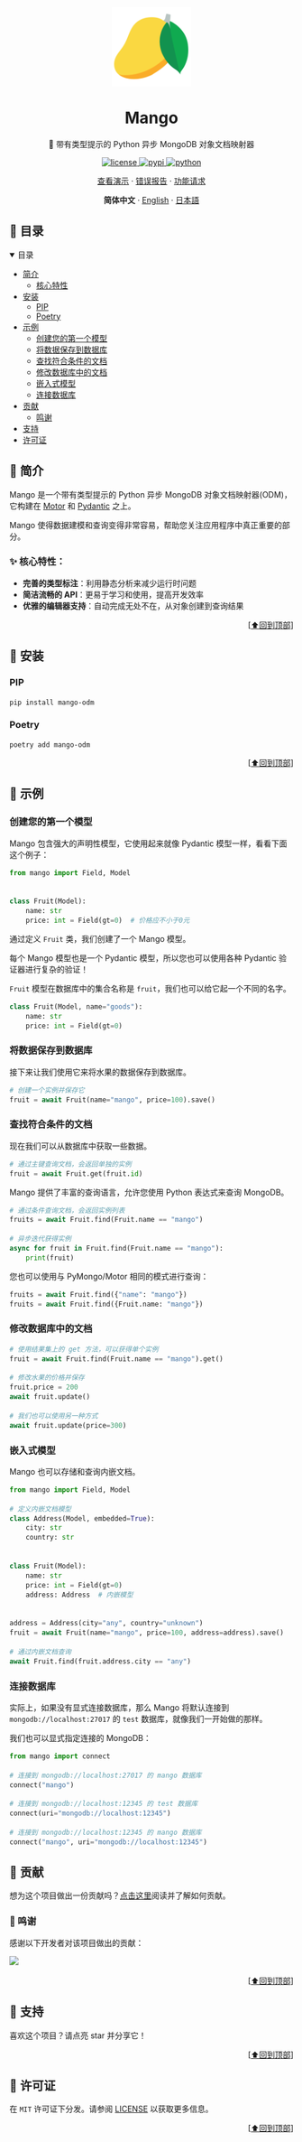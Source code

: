 <p align="center">
    <a name="readme-top"></a>
    <a href="https://github.com/A-kirami/mango">
        <img width="140px" src="https://raw.githubusercontent.com/A-kirami/mango/main/assets/mango-logo.svg" align="center" alt="Mango" />
    </a>
    <h1 align="center">Mango</h1>
    <p align="center">🥭 带有类型提示的 Python 异步 MongoDB 对象文档映射器</p>
</p>
    <p align="center">
        <a href="./LICENSE">
            <img src="https://img.shields.io/github/license/A-kirami/mango.svg" alt="license">
        </a>
        <a href="https://pypi.python.org/pypi/mango-odm">
            <img src="https://img.shields.io/pypi/v/mango-odm.svg" alt="pypi">
        </a>
        <a href="https://www.python.org/">
            <img src="https://img.shields.io/badge/python-3.10+-blue.svg" alt="python">
        </a>
    </p>
    <p align="center">
        <a href="#-示例">查看演示</a>
        ·
        <a href="https://github.com/A-kirami/mango/issues/new?assignees=&labels=bug&template=bug_report.yml&title=%5BBUG%5D%3A+">错误报告</a>
        ·
        <a href="https://github.com/A-kirami/mango/issues/new?assignees=&labels=enhancement&template=feature_request.yml&title=%5BFeature%5D%3A+">功能请求</a>
    </p>
    <p align="center">
        <strong>简体中文</strong>
        ·
        <a href="/docs/README_EN.md">English</a>
        ·
        <a href="/docs/README_JA.md">日本語</a>
    </p>
</p>
<p align="center">

## 🔖 目录

<details open="open">
  <summary>目录</summary>
  <ul>
    <li>
        <a href="#-简介">简介</a>
        <ul>
            <li><a href="#-核心特性">核心特性</a></li>
        </ul>
    </li>
    <li>
        <a href="#-安装">安装</a>
        <ul>
            <li><a href="#PIP">PIP</a></li>
            <li><a href="#Poetry">Poetry</a></li>
        </ul>
    </li>
    <li>
        <a href="#-示例">示例</a>
        <ul>
            <li><a href="#创建您的第一个模型">创建您的第一个模型</a></li>
            <li><a href="#将数据保存到数据库">将数据保存到数据库</a></li>
            <li><a href="#查找符合条件的文档">查找符合条件的文档</a></li>
            <li><a href="#修改数据库中的文档">修改数据库中的文档</a></li>
            <li><a href="#嵌入式模型">嵌入式模型</a></li>
            <li><a href="#连接数据库">连接数据库</a></li>
        </ul>
    </li>
    <li>
        <a href="#-贡献">贡献</a>
        <ul>
            <li><a href="#-鸣谢">鸣谢</a></li>
        </ul>
    </li>
    <li><a href="#-支持">支持</a></li>
    <li><a href="#-许可证">许可证</a></li>
  </ul>
</details>

## 📖 简介

Mango 是一个带有类型提示的 Python 异步 MongoDB 对象文档映射器(ODM)，它构建在 [Motor](https://motor.readthedocs.io/en/stable/) 和 [Pydantic](https://pydantic-docs.helpmanual.io/) 之上。

Mango 使得数据建模和查询变得非常容易，帮助您关注应用程序中真正重要的部分。

### ✨ 核心特性：

- **完善的类型标注**：利用静态分析来减少运行时问题
- **简洁流畅的 API**：更易于学习和使用，提高开发效率
- **优雅的编辑器支持**：自动完成无处不在，从对象创建到查询结果

<p align="right">[<a href="#readme-top">⬆回到顶部</a>]</p>

## 🚀 安装

### PIP

```shell
pip install mango-odm
```
### Poetry

```shell
poetry add mango-odm
```

<p align="right">[<a href="#readme-top">⬆回到顶部</a>]</p>

## 🌟 示例

### 创建您的第一个模型

Mango 包含强大的声明性模型，它使用起来就像 Pydantic 模型一样，看看下面这个例子：

```python
from mango import Field, Model


class Fruit(Model):
    name: str
    price: int = Field(gt=0)  # 价格应不小于0元
```

通过定义 `Fruit` 类，我们创建了一个 Mango 模型。

每个 Mango 模型也是一个 Pydantic 模型，所以您也可以使用各种 Pydantic 验证器进行复杂的验证！

`Fruit` 模型在数据库中的集合名称是 `fruit`，我们也可以给它起一个不同的名字。

```python
class Fruit(Model, name="goods"):
    name: str
    price: int = Field(gt=0)
```

### 将数据保存到数据库

接下来让我们使用它来将水果的数据保存到数据库。

```python
# 创建一个实例并保存它
fruit = await Fruit(name="mango", price=100).save()
```
### 查找符合条件的文档

现在我们可以从数据库中获取一些数据。

```python
# 通过主键查询文档，会返回单独的实例
fruit = await Fruit.get(fruit.id)
```

Mango 提供了丰富的查询语言，允许您使用 Python 表达式来查询 MongoDB。

```python
# 通过条件查询文档，会返回实例列表
fruits = await Fruit.find(Fruit.name == "mango")

# 异步迭代获得实例
async for fruit in Fruit.find(Fruit.name == "mango"):
    print(fruit)
```
您也可以使用与 PyMongo/Motor 相同的模式进行查询：

```python
fruits = await Fruit.find({"name": "mango"})
fruits = await Fruit.find({Fruit.name: "mango"})
```
### 修改数据库中的文档

```python
# 使用结果集上的 get 方法，可以获得单个实例
fruit = await Fruit.find(Fruit.name == "mango").get()

# 修改水果的价格并保存
fruit.price = 200
await fruit.update()

# 我们也可以使用另一种方式
await fruit.update(price=300)
```
### 嵌入式模型

Mango 也可以存储和查询内嵌文档。

```python
from mango import Field, Model

# 定义内嵌文档模型
class Address(Model, embedded=True):
    city: str
    country: str


class Fruit(Model):
    name: str
    price: int = Field(gt=0)
    address: Address  # 内嵌模型


address = Address(city="any", country="unknown")
fruit = await Fruit(name="mango", price=100, address=address).save()

# 通过内嵌文档查询
await Fruit.find(fruit.address.city == "any")
```

### 连接数据库

实际上，如果没有显式连接数据库，那么 Mango 将默认连接到 `mongodb://localhost:27017` 的 `test` 数据库，就像我们一开始做的那样。

我们也可以显式指定连接的 MongoDB：

```python
from mango import connect

# 连接到 mongodb://localhost:27017 的 mango 数据库
connect("mango")

# 连接到 mongodb://localhost:12345 的 test 数据库
connect(uri="mongodb://localhost:12345")

# 连接到 mongodb://localhost:12345 的 mango 数据库
connect("mango", uri="mongodb://localhost:12345")
```

## 🤝 贡献

想为这个项目做出一份贡献吗？[点击这里]()阅读并了解如何贡献。

### 🎉 鸣谢

感谢以下开发者对该项目做出的贡献：

<a href="https://github.com/A-kirami/mango/graphs/contributors">
  <img src="https://contrib.rocks/image?repo=A-kirami/mango" />
</a>

<p align="right">[<a href="#readme-top">⬆回到顶部</a>]</p>

## 💖 支持

喜欢这个项目？请点亮 star 并分享它！

<p align="right">[<a href="#readme-top">⬆回到顶部</a>]</p>

## 📝 许可证

在 `MIT` 许可证下分发。请参阅 [LICENSE](./LICENSE) 以获取更多信息。

<p align="right">[<a href="#readme-top">⬆回到顶部</a>]</p>
